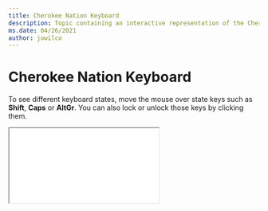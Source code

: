```yaml
--- 
title: Cherokee Nation Keyboard 
description: Topic containing an interactive representation of the Cherokee Nation Keyboard 
ms.date: 04/26/2021 
author: jowilco 
--- 
```

 
# Cherokee Nation Keyboard 
 
To see different keyboard states, move the mouse over state keys such as **Shift**, **Caps** or **AltGr**. You can also lock or unlock those keys by clicking them. 
 
<iframe src="kbdcher.html"></iframe> 
